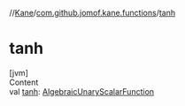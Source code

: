 //[Kane](../index.md)/[com.github.jomof.kane.functions](index.md)/[tanh](tanh.md)



# tanh  
[jvm]  
Content  
val [tanh](tanh.md): [AlgebraicUnaryScalarFunction](-algebraic-unary-scalar-function/index.md)  



